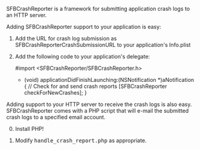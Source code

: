 SFBCrashReporter is a framework for submitting application crash logs to an HTTP server.

Adding SFBCrashReporter support to your application is easy:

1.  Add the URL for crash log submission as SFBCrashReporterCrashSubmissionURL to your application's Info.plist

2.  Add the following code to your application's delegate:

    #import <SFBCrashReporter/SFBCrashReporter.h>

    - (void) applicationDidFinishLaunching:(NSNotification *)aNotification
    {
	// Check for and send crash reports
	[SFBCrashReporter checkForNewCrashes];
    }

Adding support to your HTTP server to receive the crash logs is also easy.  SFBCrashReporter comes with a PHP script that will e-mail the submitted crash logs to a specified email account.

0.  Install PHP!

1.  Modify <tt>handle_crash_report.php</tt> as appropriate.
